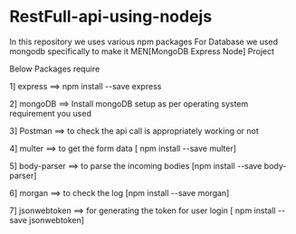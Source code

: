 # RestFull-api-using-nodejs

In this repository we uses various npm packages
For Database we used mongodb specifically to make it MEN[MongoDB Express Node] Project

Below Packages require

1] express ==> npm install --save express

2] mongoDB ==> Install mongoDB setup as per operating system requirement you used

3] Postman ==> to check the api call is appropriately working or not

4] multer  ==> to get the form data [ npm install --save multer]

5] body-parser ==> to parse the incoming bodies [npm install --save body-parser]

6] morgan  ==> to check the log [npm install --save morgan]

7] jsonwebtoken ==> for generating the token for user login [ npm install --save jsonwebtoken]
